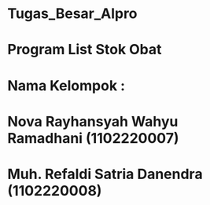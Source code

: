 # Tugas_Besar_Alpro
# Program List Stok Obat
# Nama Kelompok :
# Nova Rayhansyah Wahyu Ramadhani (1102220007)
# Muh. Refaldi Satria Danendra    (1102220008)
